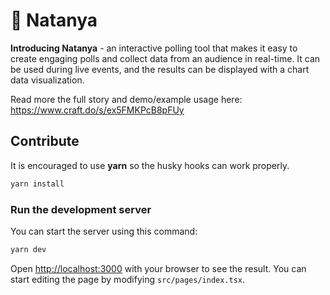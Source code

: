 <div align="left">
  <h1>🥳 Natanya</h1>
</div>

**Introducing Natanya** - an interactive polling tool that makes it easy to create engaging polls and collect data from an audience in real-time. It can be used during live events, and the results can be displayed with a chart data visualization.

Read more the full story and demo/example usage here: https://www.craft.do/s/ex5FMKPcB8pFUy

## Contribute

It is encouraged to use **yarn** so the husky hooks can work properly.

```bash
yarn install
```

### Run the development server

You can start the server using this command:

```bash
yarn dev
```

Open [http://localhost:3000](http://localhost:3000) with your browser to see the result. You can start editing the page by modifying `src/pages/index.tsx`.
